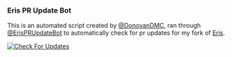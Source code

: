 ### Eris PR Update Bot
This is an automated script created by [@DonovanDMC](https://github.com/DonovanDMC), ran through [@ErisPRUpdateBot](https://github.com/ErisPRUpdateBot) to automatically check for pr updates for my fork of [Eris](https://github.com/DonovanDMC/eris).

[![Check For Updates](https://github.com/DonovanDMC/ErisPRUpdateBot/actions/workflows/check-for-updates.yml/badge.svg?branch=master)](https://github.com/DonovanDMC/ErisPRUpdateBot/actions/workflows/check-for-updates.yml)
